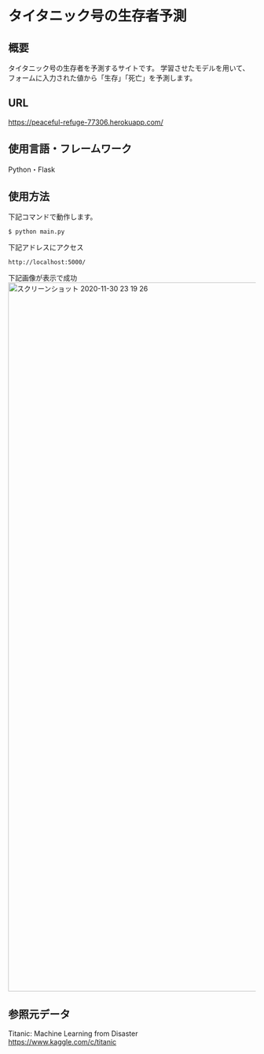 # タイタニック号の生存者予測

## 概要

タイタニック号の生存者を予測するサイトです。
学習させたモデルを用いて、フォームに入力された値から「生存」「死亡」を予測します。

## URL

https://peaceful-refuge-77306.herokuapp.com/

## 使用言語・フレームワーク

Python・Flask

## 使用方法

下記コマンドで動作します。

```
$ python main.py
```

下記アドレスにアクセス

```
http://localhost:5000/
```

下記画像が表示で成功
<img width="1440" alt="スクリーンショット 2020-11-30 23 19 26" src="https://user-images.githubusercontent.com/52241287/100621815-77d29380-3363-11eb-86fe-6bc3242533f5.png">

## 参照元データ

Titanic: Machine Learning from Disaster  
https://www.kaggle.com/c/titanic
